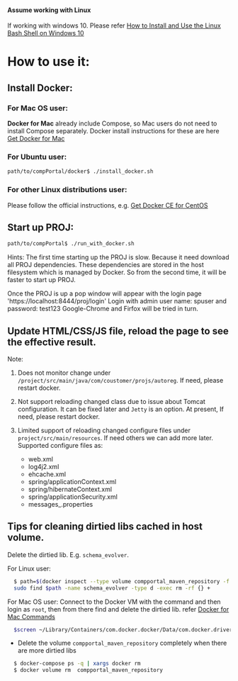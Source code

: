 #### Assume working with Linux
If working with windows 10. Please refer [How to Install and Use the Linux Bash Shell on Windows 10](https://www.howtogeek.com/249966/how-to-install-and-use-the-linux-bash-shell-on-windows-10/)

# How to use it:

## Install Docker:

### For Mac OS user:

**Docker for Mac** already include Compose, so Mac users do not need to install Compose separately. Docker install instructions for these are here [Get Docker for Mac](https://docs.docker.com/docker-for-mac/install/)

### For Ubuntu user:

```bash
path/to/compPortal/docker$ ./install_docker.sh
```

### For other Linux distributions user:

Please follow the official instructions, e.g. [Get Docker CE for CentOS](https://docs.docker.com/install/linux/docker-ce/centos/)

## Start up PROJ:

```bash
path/to/compPortal$ ./run_with_docker.sh
```
Hints: The first time starting up the PROJ is slow. Because it need download
all PROJ dependencies. These dependencies are stored in the host filesystem
which is managed by Docker. So from the second time, it will be faster to start up PROJ.

Once the PROJ is up a pop window will appear with the login page
    'https://localhost:8444/proj/login'
Login with admin user name: spuser and password: test123
Google-Chrome and Firfox will be tried in turn.

##  Update HTML/CSS/JS file, reload the page to see the effective result.

Note:
1. Does not monitor change under `/project/src/main/java/com/coustomer/projs/autoreg`. If need, please restart docker.

2. Not support reloading changed class due to issue about Tomcat configuration. It can be fixed later and `Jetty` is an option. At present, If need, please restart docker.

3. Limited support of reloading changed configure files under `project/src/main/resources`. If need others we can add more later. Supported configure files as:
   - web.xml
   - log4j2.xml
   - ehcache.xml
   - spring/applicationContext.xml
   - spring/hibernateContext.xml
   - spring/applicationSecurity.xml
   - messages_<language>.properties

## Tips for cleaning dirtied libs cached in host volume.

Delete the dirtied lib. E.g. `schema_evolver`.

For Linux user:
```bash
  $ path=$(docker inspect --type volume compportal_maven_repository -f "{{ .Mountpoint }}") &&  \
  sudo find $path -name schema_evolver -type d -exec rm -rf {} +
```

For Mac OS user:
  Connect to the Docker VM with the command and then login as `root`, then from there find and delete the dirtied lib. refer [Docker for Mac Commands](https://www.bretfisher.com/docker-for-mac-commands-for-getting-into-local-docker-vm/)

```bash
  $screen ~/Library/Containers/com.docker.docker/Data/com.docker.driver.amd64-linux/tty
```

- Delete the volume `compportal_maven_repository` completely when there are more dirtied libs

```bash
  $ docker-compose ps -q | xargs docker rm
  $ docker volume rm  compportal_maven_repository
```
